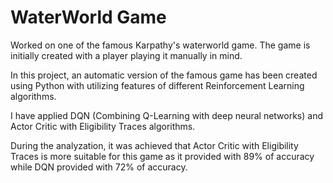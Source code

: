 # WaterWorld Game

Worked on one of the famous Karpathy's waterworld game. The game is initially created with a player playing it manually in mind.

In this project, an automatic version of the famous game has been created using Python with utilizing features of different Reinforcement Learning algorithms.

I have applied DQN (Combining Q-Learning with deep neural networks) and Actor Critic with Eligibility Traces algorithms. 

During the analyzation, it was achieved that Actor Critic with Eligibility Traces is more suitable for this game as it provided with 89% of accuracy while DQN provided with 72% of accuracy.

